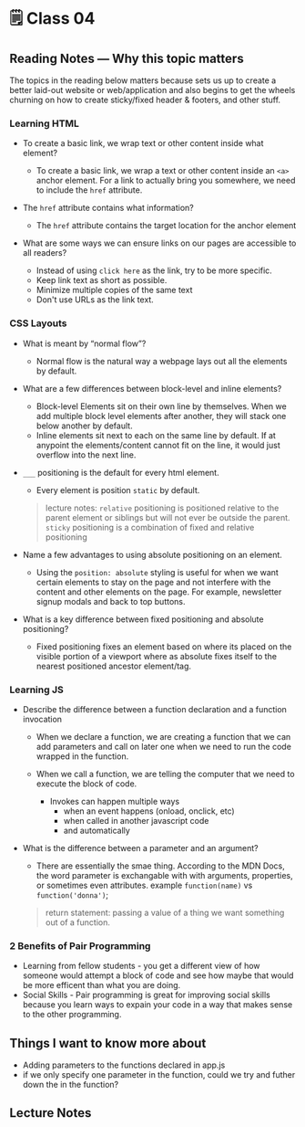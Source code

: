 # 🗒️ Class 04

## Reading Notes &mdash; Why this topic matters

The topics in the reading below matters because sets us up to create a better laid-out website or web/application and also begins to get the wheels churning on how to create sticky/fixed header & footers, and other stuff.

### Learning HTML

- To create a basic link, we wrap text or other content inside what element?
  - To create a basic link, we wrap a text or other content inside an `<a>` anchor element. For a link to actually bring you somewhere, we need to include the `href` attribute.

- The `href` attribute contains what information?
  - The `href` attribute contains the target location for the anchor element

- What are some ways we can ensure links on our pages are accessible to all readers?
  - Instead of using `click here` as the link, try to be more specific.
  - Keep link text as short as possible.
  - Minimize multiple copies of the same text
  - Don't use URLs as the link text.

### CSS Layouts

- What is meant by “normal flow”?
  - Normal flow is the natural way a webpage lays out all the elements by default.

- What are a few differences between block-level and inline elements?
  - Block-level Elements sit on their own line by themselves. When we add multiple block level elements after another, they will stack one below another by default.
  - Inline elements sit next to each on the same line by default. If at anypoint the elements/content cannot fit on the line, it would just overflow into the next line.

- `___` positioning is the default for every html element.
  - Every element is position `static` by default.

  > lecture notes: `relative` positioning is positioned relative to the parent element or siblings but will not ever be outside the parent.
  > `sticky` positioning is a combination of fixed and relative positioning

- Name a few advantages to using absolute positioning on an element.
  - Using the `position: absolute` styling is useful for when we want certain elements to stay on the page and not interfere with the content and other elements on the page. For example, newsletter signup modals and back to top buttons.

- What is a key difference between fixed positioning and absolute positioning?
  - Fixed positioning fixes an element based on where its placed on the visible portion of a viewport where as absolute fixes itself to the nearest positioned ancestor element/tag.

### Learning JS

- Describe the difference between a function declaration and a function invocation
  - When we declare a function, we are creating a function that we can add parameters and call on later one when we need to run the code wrapped in the function.

  - When we call a function, we are telling the computer that we need to execute the block of code.  
  
    - Invokes can happen multiple ways
      - when an event happens (onload, onclick, etc)
      - when called in another javascript code
      - and automatically

- What is the difference between a parameter and an argument?
  - There are essentially the smae thing. According to the MDN Docs, the word parameter is exchangable with with arguments, properties, or sometimes even attributes. example `function(name)` vs `function('donna')`;

  > return statement: passing a value of a thing we want something out of a function.

### 2 Benefits of Pair Programming

- Learning from fellow students - you get a different view of how someone would attempt a block of code and see how maybe that would be more efficent than what you are doing.
- Social Skills - Pair programming is great for improving social skills because you learn ways to expain your code in a way that makes sense to the other programming.

## Things I want to know more about

- Adding parameters to the functions declared in app.js
- if we only specify one parameter in the function, could we try and futher down the in the function?

## Lecture Notes

